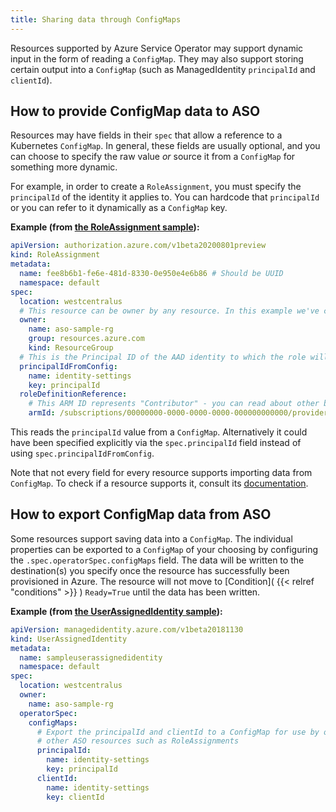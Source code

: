 ```yaml
---
title: Sharing data through ConfigMaps
---
```


Resources supported by Azure Service Operator may support dynamic input in the form of reading a `ConfigMap`.
They may also support storing certain output into a `ConfigMap` (such as ManagedIdentity `principalId` and `clientId`). 

## How to provide ConfigMap data to ASO

Resources may have fields in their `spec` that allow a reference to a Kubernetes `ConfigMap`.
In general, these fields are usually optional, and you can choose to specify the raw value _or_ source it from a `ConfigMap` for something more dynamic.

For example, in order to create a `RoleAssignment`, you must specify the `principalId` of the identity it applies to. 
You can hardcode that `principalId` or you can refer to it dynamically as a `ConfigMap` key.

**Example (from [the RoleAssignment sample](https://github.com/Azure/azure-service-operator/blob/main/v2/samples/authorization/v1beta/v1beta20200801preview_roleassignment.yaml/)):**
```yaml
apiVersion: authorization.azure.com/v1beta20200801preview
kind: RoleAssignment
metadata:
  name: fee8b6b1-fe6e-481d-8330-0e950e4e6b86 # Should be UUID
  namespace: default
spec:
  location: westcentralus
  # This resource can be owner by any resource. In this example we've chosen a resource group for simplicity
  owner:
    name: aso-sample-rg
    group: resources.azure.com
    kind: ResourceGroup
  # This is the Principal ID of the AAD identity to which the role will be assigned
  principalIdFromConfig:
    name: identity-settings
    key: principalId
  roleDefinitionReference:
    # This ARM ID represents "Contributor" - you can read about other built in roles here: https://docs.microsoft.com/en-us/azure/role-based-access-control/built-in-roles
    armId: /subscriptions/00000000-0000-0000-0000-000000000000/providers/Microsoft.Authorization/roleDefinitions/b24988ac-6180-42a0-ab88-20f7382dd24c
```

This reads the `principalId` value from a `ConfigMap`. Alternatively it could have been specified explicitly via the 
`spec.principalId` field instead of using `spec.principalIdFromConfig`.

Note that not every field for every resource supports importing data from `ConfigMap`. To check if a resource supports it,
consult its [documentation](../../reference/authorization/v1beta20200801preview/#authorization.azure.com/v1beta20200801preview.RoleAssignment).

## How to export ConfigMap data from ASO

Some resources support saving data into a `ConfigMap`. The individual properties can be exported to a `ConfigMap` of your choosing by
configuring the `.spec.operatorSpec.configMaps` field. The data will be written to the destination(s) you specify once the resource has 
successfully been provisioned in Azure.
The resource will not move to [Condition]( {{< relref "conditions" >}} ) `Ready=True` 
until the data has been written.

**Example (from [the UserAssignedIdentity sample](https://github.com/Azure/azure-service-operator/blob/main/v2/samples/managedidentity/v1beta/v1beta20181130_userassignedidentity.yaml)):**
```yaml
apiVersion: managedidentity.azure.com/v1beta20181130
kind: UserAssignedIdentity
metadata:
  name: sampleuserassignedidentity
  namespace: default
spec:
  location: westcentralus
  owner:
    name: aso-sample-rg
  operatorSpec:
    configMaps:
      # Export the principalId and clientId to a ConfigMap for use by our application and/or
      # other ASO resources such as RoleAssignments
      principalId:
        name: identity-settings
        key: principalId
      clientId:
        name: identity-settings
        key: clientId
```

